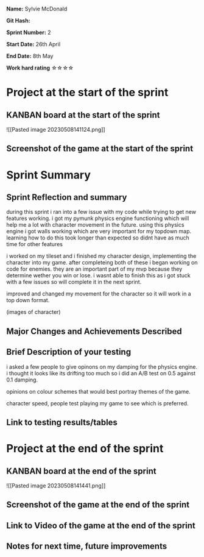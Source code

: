 
**Name:** Sylvie McDonald

**Git Hash:**

**Sprint Number:** 2

**Start Date:** 26th April

**End Date:** 8th May

**Work hard rating**
☆☆☆☆

# Project at the start of the sprint
## **KANBAN board at the start of the sprint**
![[Pasted image 20230508141124.png]]
## **Screenshot of the game at the start of the sprint**

# Sprint Summary
## **Sprint Reflection and summary**

during this sprint i ran into a few issue with my code while trying to get new features working. i got my pymunk physics engine functioning which will help me a lot with character movement in the future. using this physics engine i got walls working which are very important for my topdown map. learning how to do this took longer than expected so didnt have as much time for other features

i worked on my tileset and i finished my character design, implementing the character into my game. after completeing both of these i began working on code for enemies. they are an important part of my mvp because they determine wether you win or lose. i wasnt able to finish this as i got stuck with a few issues so will complete it in the next sprint.

improved and changed my movement for the character so it will work in a top down format.

(images of character)


## **Major Changes and Achievements Described**

## **Brief Description of your testing**
i asked a few people to give opinons on my damping for the physics engine. i thought it looks like its drifting too much so i did an A/B test on 0.5 against 0.1 damping.

opinions on colour schemes that would best portray themes of the game. 

character speed, people test playing my game to see which is preferred.


## **Link to testing results/tables**


# Project at the end of the sprint
## **KANBAN board at the end of the sprint**
![[Pasted image 20230508141441.png]]
## **Screenshot of the game at the end of the sprint**

## Link to **Video of the game at the end of the sprint**


## **Notes for next time, future improvements**